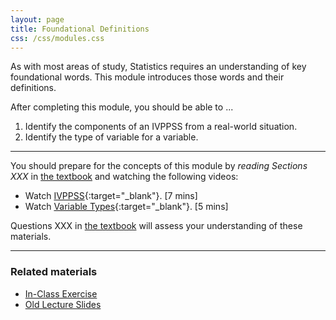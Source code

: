 ```yaml
---
layout: page
title: Foundational Definitions
css: /css/modules.css
---
```


<div class="ILOs">
<p>As with most areas of study, Statistics requires an understanding of key foundational words.  This module introduces those words and their definitions.</p>

<p>After completing this module, you should be able to ...</p>

<ol>
  <li>Identify the components of an IVPPSS from a real-world situation.</li>
  <li>Identify the type of variable for a variable.</li>
</ol>
</div>

----

You should prepare for the concepts of this module by *reading Sections XXX* in [the textbook](../../book/) and watching the following videos:

* Watch [IVPPSS](https://vimeo.com/user45324800/ncstats-ivppss){:target="_blank"}. [7 mins]
* Watch [Variable Types](https://vimeo.com/user45324800/ncstats-vartypes){:target="_blank"}. [5 mins]

Questions XXX in [the textbook](../../book/) will assess your understanding of these materials.

----

### Related materials

* [In-Class Exercise](CE.html)
* [Old Lecture Slides](PPT_old.pptx)
